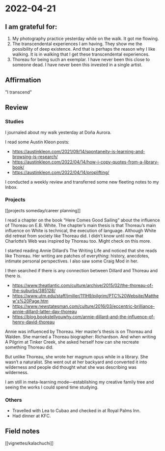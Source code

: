 # 2022-04-21

## I am grateful for:
1. My photography practice yesterday while on the walk. It got me flowing.
2. The transcendental experiences I am having. They show me the possibility of deep existence. And that is perhaps the reason why I like walking. It is in walking that I get these transcendental experiences.
3. Thoreau for being such an exemplar. I have never been this close to someone dead. I have never been this invested in a single artist.

## Affirmation

"I transcend"

## Review
### Studies

I journaled about my walk yesterday at Doña Aurora.

I read some Austin Kleon posts:
- https://austinkleon.com/2021/09/14/spontaneity-is-learning-and-browsing-is-research/
- https://austinkleon.com/2022/04/14/how-i-copy-quotes-from-a-library-book/
- https://austinkleon.com/2022/04/14/proplifting/

I conducted a weekly review and transferred some new fleeting notes to my Inbox.

### Projects

[[projects someday/career planning]]

I read a chapter on the book “Here Comes Good Sailing” about the influence of Thoreau on E.B. White. The chapter’s main thesis is that Thoreau’s main influence on White is technical, the execution of language. Although White did retreat from society like Thoreau did. I didn’t know until now that Charlotte’s Web was inspired by Thoreau too. Might check on this more.

I started reading Annie Dillard’s The Writing Life and noticed that she reads like Thoreau. Her writing are patches of everything: history, anecdotes, intimate personal perspectives. I also saw some Craig Mod in her.

I then searched if there is any connection between Dillard and Thoreau and there is.
- https://www.theatlantic.com/culture/archive/2015/02/the-thoreau-of-the-suburbs/385128/
- https://www.utm.edu/staff/jmiller/111H9/pilgrim/PTC%20Website/Matthew's%20Page.htm
- https://www.newstatesman.com/culture/2016/03/eccentric-brilliance-annie-dillard-latter-day-thoreau
- https://blog.bookstellyouwhy.com/annie-dillard-and-the-influence-of-henry-david-thoreau

Annie was influenced by Thoreau. Her master’s thesis is on Thoreau and Walden. She married a Thoreau biographer: Richardson. And when writing A Pilgrim at Tinker Creek, she asked herself how can she recreate something Thoreau did.

But unlike Thoreau, she wrote her magnum opus while in a library. She wasn’t a naturalist. She went out at her backyard and converted it into wilderness and people did thought what she was describing was wilderness.

I am still in meta-learning mode—establishing my creative family tree and seeing the works I could spend time studying.

### Others

- Travelled with Lea to Cubao and checked in at Royal Palms Inn.
- Had dinner at KFC.

## Field notes

[[vignettes/kalachuchi]]